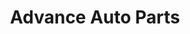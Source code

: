 ---
title: "Advance Auto Parts"
url: /rochester/advance-auto-parts-ridge-road-west/
shop: Autoteile
---